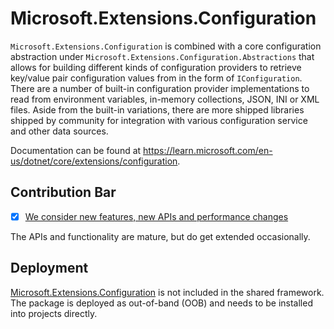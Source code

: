 # Microsoft.Extensions.Configuration

`Microsoft.Extensions.Configuration` is combined with a core configuration abstraction under `Microsoft.Extensions.Configuration.Abstractions` that allows for building different kinds of configuration providers to retrieve key/value pair configuration values from in the form of `IConfiguration`. There are a number of built-in configuration provider implementations to read from environment variables, in-memory collections, JSON, INI or XML files. Aside from the built-in variations, there are more shipped libraries shipped by community for integration with various configuration service and other data sources.

Documentation can be found at https://learn.microsoft.com/en-us/dotnet/core/extensions/configuration.

## Contribution Bar
- [x] [We consider new features, new APIs and performance changes](../../libraries/README.md#primary-bar)

The APIs and functionality are mature, but do get extended occasionally.

## Deployment
[Microsoft.Extensions.Configuration](https://www.nuget.org/packages/Microsoft.Extensions.Configuration) is not included in the shared framework. The package is deployed as out-of-band (OOB) and needs to be installed into projects directly.